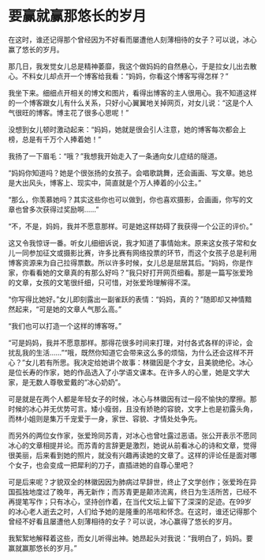 # 要赢就赢那悠长的岁月

在这时，谁还记得那个曾经因为不好看而屡遭他人刻薄相待的女子？可以说，冰心赢了悠长的岁月。

那几日，我发觉女儿总是精神萎靡，我这个做妈妈的自然悬心，于是拉女儿出去散心。不料女儿却点开一个博客给我看：“妈妈，你看这个博客写得怎样？”

我坐下来。细细点开相关的博文和图片，看得出博客的主人很用心。我不知道这样的一个博客跟女儿有什么关系，只好小心翼翼地关掉网页，对女儿说：“这是个人气很旺的博客。博主花了很多心思呢！”

没想到女儿顿时激动起来：“妈妈，她就是很会引人注意，她的博客每次都会上榜，总是有千万个人捧着她！”

我扬了一下眉毛：“哦？”我想我开始走入了一条通向女儿症结的隧道。

“妈妈你知道吗？她是个很张扬的女孩子。会唱歌跳舞，还会画画、写文章。她总是大出风头，博客上、现实中，简直就是个万人捧着的小公主。”

“那么，你羡慕她吗？其实这些你也可以做到，你也喜欢摄影，会画画，你写的文章也曾多次获得过奖励啊……”

“不，不是，妈妈，我并不愿意那样。可是她这样妨碍了我获得一个公正的评价。”

这又令我惊讶一番。听女儿细细诉说，我才知道了事情始末。原来这女孩子常和女儿一同参加征文或摄影比赛，许多比赛有网络投票的环节，而这个女孩子总是利用博客资源来为自己拉得票数。所以许多时候，女儿总是屈居其后。“妈妈，你是作家，你看看她的文章真的有那么好吗？”我只好打开网页细看。那是一篇写张爱玲的文章，女孩的文笔很纤细，只可惜，对张爱玲理解得不深。

“你写得比她好。”女儿即刻露出一副雀跃的表情：“妈妈，真的？”随即却又神情黯然起来，“可是她的文章人气那么高。”

“我们也可以打造一个这样的博客呀。”

“可是妈妈，我并不愿意那样。那得花很多时间来打理，对付各式各样的评论，会扰乱我的生活……”“哦，既然你知道它会带来这么多的烦恼，为什么还会这样不开心？”女儿若有所思。我决定给她讲个故事：林徽因是个才女，且美貌绝伦。冰心是位长寿的作家，她的作品选入了小学语文课本。在许多人的心里，她是文学大家，是无数人尊敬爱戴的“冰心奶奶”。

可是就是在两个人都是年轻女子的时候，冰心与林徽因有过一段不愉快的摩擦。那时候的冰心并无优势可言。矮小瘦弱，且没有娇艳的容貌，文字上也是初露头角，而林小姐则是集万千宠爱于一身，家世、容貌、才情处处争先。

而另外的两位女作家，张爱玲同苏青，对冰心也曾吐露过恶语。张公开表示不愿同冰心的文章相提并论。而苏青的言辞更是激烈，她说从前看冰心的诗和文章，觉得很美丽，后来看到她的照片，就没有兴趣再读她的文章了。这样的评论任是面对哪个女子，也会变成一把犀利的刀子，直插进她的自尊心里吧？

可是后来呢？才貌双全的林徽因因为肺病过早辞世，终止了文学创作；张爱玲在异国孤独地度过了晚年，再无新作；而苏青更是颠沛流离，终日为生活所苦，已经不再提笔写作；只有冰心，坚持创作着，在当代文坛上留下了深深的足迹。在99岁的冰心老人逝去之时，人们给予她的是隆重的吊唁和怀念。在这时，谁还记得那个曾经不好看且屡遭他人刻薄相待的女子？可以说，冰心赢得了悠长的岁月。

我絮絮地解释着这些，而女儿听得出神。她昂起头对我说：“我明白了，妈妈。要赢就赢那悠长的岁月。”